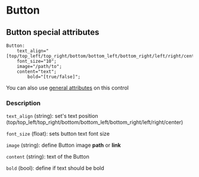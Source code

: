 # Button

## Button special attributes
    Button:
        text_align="[top/top_left/top_right/bottom/bottom_left/bottom_right/left/right/center]";
        font_size="10";
	    image="/path/to";
	    content="text";
     	    bold="[true/false]";

You can also use [general attributes](https://github.com/d3m0n-project/d3m0n_os/blob/main/rootfs/usr/share/d3m0n/documentation/GeneralAttributes.md) on this control

### Description
`text_align` (string): set's text position (top/top_left/top_right/bottom/bottom_left/bottom_right/left/right/center)

`font_size` (float): sets button text font size

`image` (string): define Button image **path** or **link**

`content` (string): text of the Button

`bold` (bool): define if text should be bold
